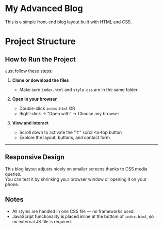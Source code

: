 #  My Advanced Blog

This is a simple front-end blog layout built with HTML and CSS. 

#  Project Structure

##  How to Run the Project

Just follow these steps:

1. **Clone or download the files**
   - Make sure `index.html` and `style.css` are in the same folder.

2. **Open in your browser**
   - Double-click `index.html` OR
   - Right-click → “Open with” → Choose any browser

3. **View and interact**
   - Scroll down to activate the "↑" scroll-to-top button
   - Explore the layout, buttons, and contact form

---

##  Responsive Design

This blog layout adjusts nicely on smaller screens thanks to CSS media queries.  
You can test it by shrinking your browser window or opening it on your phone.


##  Notes

- All styles are handled in one CSS file — no frameworks used.
- JavaScript functionality is placed inline at the bottom of `index.html`, so no external JS file is required.
